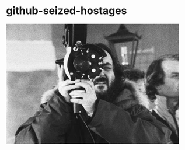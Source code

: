 # github-seized-hostages
![](https://github.com/nondejus/github-seized-hostages/blob/main/download-122.jpeg)


